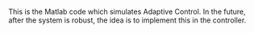 This is the Matlab code which simulates Adaptive Control. In the future, after the system is robust, the idea is to implement this in the controller.
